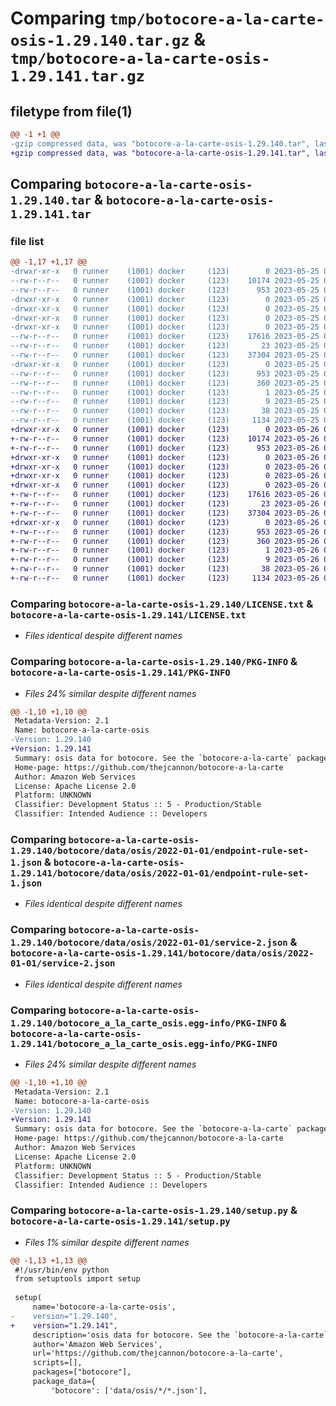 # Comparing `tmp/botocore-a-la-carte-osis-1.29.140.tar.gz` & `tmp/botocore-a-la-carte-osis-1.29.141.tar.gz`

## filetype from file(1)

```diff
@@ -1 +1 @@
-gzip compressed data, was "botocore-a-la-carte-osis-1.29.140.tar", last modified: Thu May 25 01:17:42 2023, max compression
+gzip compressed data, was "botocore-a-la-carte-osis-1.29.141.tar", last modified: Fri May 26 01:17:21 2023, max compression
```

## Comparing `botocore-a-la-carte-osis-1.29.140.tar` & `botocore-a-la-carte-osis-1.29.141.tar`

### file list

```diff
@@ -1,17 +1,17 @@
-drwxr-xr-x   0 runner    (1001) docker     (123)        0 2023-05-25 01:17:42.721137 botocore-a-la-carte-osis-1.29.140/
--rw-r--r--   0 runner    (1001) docker     (123)    10174 2023-05-25 01:17:42.000000 botocore-a-la-carte-osis-1.29.140/LICENSE.txt
--rw-r--r--   0 runner    (1001) docker     (123)      953 2023-05-25 01:17:42.721137 botocore-a-la-carte-osis-1.29.140/PKG-INFO
-drwxr-xr-x   0 runner    (1001) docker     (123)        0 2023-05-25 01:17:42.721137 botocore-a-la-carte-osis-1.29.140/botocore/
-drwxr-xr-x   0 runner    (1001) docker     (123)        0 2023-05-25 01:17:42.721137 botocore-a-la-carte-osis-1.29.140/botocore/data/
-drwxr-xr-x   0 runner    (1001) docker     (123)        0 2023-05-25 01:17:42.721137 botocore-a-la-carte-osis-1.29.140/botocore/data/osis/
-drwxr-xr-x   0 runner    (1001) docker     (123)        0 2023-05-25 01:17:42.721137 botocore-a-la-carte-osis-1.29.140/botocore/data/osis/2022-01-01/
--rw-r--r--   0 runner    (1001) docker     (123)    17616 2023-05-25 01:17:10.000000 botocore-a-la-carte-osis-1.29.140/botocore/data/osis/2022-01-01/endpoint-rule-set-1.json
--rw-r--r--   0 runner    (1001) docker     (123)       23 2023-05-25 01:17:10.000000 botocore-a-la-carte-osis-1.29.140/botocore/data/osis/2022-01-01/paginators-1.json
--rw-r--r--   0 runner    (1001) docker     (123)    37304 2023-05-25 01:17:10.000000 botocore-a-la-carte-osis-1.29.140/botocore/data/osis/2022-01-01/service-2.json
-drwxr-xr-x   0 runner    (1001) docker     (123)        0 2023-05-25 01:17:42.721137 botocore-a-la-carte-osis-1.29.140/botocore_a_la_carte_osis.egg-info/
--rw-r--r--   0 runner    (1001) docker     (123)      953 2023-05-25 01:17:42.000000 botocore-a-la-carte-osis-1.29.140/botocore_a_la_carte_osis.egg-info/PKG-INFO
--rw-r--r--   0 runner    (1001) docker     (123)      360 2023-05-25 01:17:42.000000 botocore-a-la-carte-osis-1.29.140/botocore_a_la_carte_osis.egg-info/SOURCES.txt
--rw-r--r--   0 runner    (1001) docker     (123)        1 2023-05-25 01:17:42.000000 botocore-a-la-carte-osis-1.29.140/botocore_a_la_carte_osis.egg-info/dependency_links.txt
--rw-r--r--   0 runner    (1001) docker     (123)        9 2023-05-25 01:17:42.000000 botocore-a-la-carte-osis-1.29.140/botocore_a_la_carte_osis.egg-info/top_level.txt
--rw-r--r--   0 runner    (1001) docker     (123)       38 2023-05-25 01:17:42.721137 botocore-a-la-carte-osis-1.29.140/setup.cfg
--rw-r--r--   0 runner    (1001) docker     (123)     1134 2023-05-25 01:17:42.000000 botocore-a-la-carte-osis-1.29.140/setup.py
+drwxr-xr-x   0 runner    (1001) docker     (123)        0 2023-05-26 01:17:21.899746 botocore-a-la-carte-osis-1.29.141/
+-rw-r--r--   0 runner    (1001) docker     (123)    10174 2023-05-26 01:17:21.000000 botocore-a-la-carte-osis-1.29.141/LICENSE.txt
+-rw-r--r--   0 runner    (1001) docker     (123)      953 2023-05-26 01:17:21.899746 botocore-a-la-carte-osis-1.29.141/PKG-INFO
+drwxr-xr-x   0 runner    (1001) docker     (123)        0 2023-05-26 01:17:21.899746 botocore-a-la-carte-osis-1.29.141/botocore/
+drwxr-xr-x   0 runner    (1001) docker     (123)        0 2023-05-26 01:17:21.899746 botocore-a-la-carte-osis-1.29.141/botocore/data/
+drwxr-xr-x   0 runner    (1001) docker     (123)        0 2023-05-26 01:17:21.899746 botocore-a-la-carte-osis-1.29.141/botocore/data/osis/
+drwxr-xr-x   0 runner    (1001) docker     (123)        0 2023-05-26 01:17:21.899746 botocore-a-la-carte-osis-1.29.141/botocore/data/osis/2022-01-01/
+-rw-r--r--   0 runner    (1001) docker     (123)    17616 2023-05-26 01:16:49.000000 botocore-a-la-carte-osis-1.29.141/botocore/data/osis/2022-01-01/endpoint-rule-set-1.json
+-rw-r--r--   0 runner    (1001) docker     (123)       23 2023-05-26 01:16:49.000000 botocore-a-la-carte-osis-1.29.141/botocore/data/osis/2022-01-01/paginators-1.json
+-rw-r--r--   0 runner    (1001) docker     (123)    37304 2023-05-26 01:16:49.000000 botocore-a-la-carte-osis-1.29.141/botocore/data/osis/2022-01-01/service-2.json
+drwxr-xr-x   0 runner    (1001) docker     (123)        0 2023-05-26 01:17:21.899746 botocore-a-la-carte-osis-1.29.141/botocore_a_la_carte_osis.egg-info/
+-rw-r--r--   0 runner    (1001) docker     (123)      953 2023-05-26 01:17:21.000000 botocore-a-la-carte-osis-1.29.141/botocore_a_la_carte_osis.egg-info/PKG-INFO
+-rw-r--r--   0 runner    (1001) docker     (123)      360 2023-05-26 01:17:21.000000 botocore-a-la-carte-osis-1.29.141/botocore_a_la_carte_osis.egg-info/SOURCES.txt
+-rw-r--r--   0 runner    (1001) docker     (123)        1 2023-05-26 01:17:21.000000 botocore-a-la-carte-osis-1.29.141/botocore_a_la_carte_osis.egg-info/dependency_links.txt
+-rw-r--r--   0 runner    (1001) docker     (123)        9 2023-05-26 01:17:21.000000 botocore-a-la-carte-osis-1.29.141/botocore_a_la_carte_osis.egg-info/top_level.txt
+-rw-r--r--   0 runner    (1001) docker     (123)       38 2023-05-26 01:17:21.899746 botocore-a-la-carte-osis-1.29.141/setup.cfg
+-rw-r--r--   0 runner    (1001) docker     (123)     1134 2023-05-26 01:17:21.000000 botocore-a-la-carte-osis-1.29.141/setup.py
```

### Comparing `botocore-a-la-carte-osis-1.29.140/LICENSE.txt` & `botocore-a-la-carte-osis-1.29.141/LICENSE.txt`

 * *Files identical despite different names*

### Comparing `botocore-a-la-carte-osis-1.29.140/PKG-INFO` & `botocore-a-la-carte-osis-1.29.141/PKG-INFO`

 * *Files 24% similar despite different names*

```diff
@@ -1,10 +1,10 @@
 Metadata-Version: 2.1
 Name: botocore-a-la-carte-osis
-Version: 1.29.140
+Version: 1.29.141
 Summary: osis data for botocore. See the `botocore-a-la-carte` package for more info.
 Home-page: https://github.com/thejcannon/botocore-a-la-carte
 Author: Amazon Web Services
 License: Apache License 2.0
 Platform: UNKNOWN
 Classifier: Development Status :: 5 - Production/Stable
 Classifier: Intended Audience :: Developers
```

### Comparing `botocore-a-la-carte-osis-1.29.140/botocore/data/osis/2022-01-01/endpoint-rule-set-1.json` & `botocore-a-la-carte-osis-1.29.141/botocore/data/osis/2022-01-01/endpoint-rule-set-1.json`

 * *Files identical despite different names*

### Comparing `botocore-a-la-carte-osis-1.29.140/botocore/data/osis/2022-01-01/service-2.json` & `botocore-a-la-carte-osis-1.29.141/botocore/data/osis/2022-01-01/service-2.json`

 * *Files identical despite different names*

### Comparing `botocore-a-la-carte-osis-1.29.140/botocore_a_la_carte_osis.egg-info/PKG-INFO` & `botocore-a-la-carte-osis-1.29.141/botocore_a_la_carte_osis.egg-info/PKG-INFO`

 * *Files 24% similar despite different names*

```diff
@@ -1,10 +1,10 @@
 Metadata-Version: 2.1
 Name: botocore-a-la-carte-osis
-Version: 1.29.140
+Version: 1.29.141
 Summary: osis data for botocore. See the `botocore-a-la-carte` package for more info.
 Home-page: https://github.com/thejcannon/botocore-a-la-carte
 Author: Amazon Web Services
 License: Apache License 2.0
 Platform: UNKNOWN
 Classifier: Development Status :: 5 - Production/Stable
 Classifier: Intended Audience :: Developers
```

### Comparing `botocore-a-la-carte-osis-1.29.140/setup.py` & `botocore-a-la-carte-osis-1.29.141/setup.py`

 * *Files 1% similar despite different names*

```diff
@@ -1,13 +1,13 @@
 #!/usr/bin/env python
 from setuptools import setup
 
 setup(
     name='botocore-a-la-carte-osis',
-    version="1.29.140",
+    version="1.29.141",
     description='osis data for botocore. See the `botocore-a-la-carte` package for more info.',
     author='Amazon Web Services',
     url='https://github.com/thejcannon/botocore-a-la-carte',
     scripts=[],
     packages=["botocore"],
     package_data={
         'botocore': ['data/osis/*/*.json'],
```


